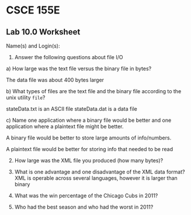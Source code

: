 
# CSCE 155E
## Lab 10.0 Worksheet

Name(s) and Login(s):



1. Answer the following questions about file I/O

a) How large was the text file versus the binary file in bytes?

  The data file was about 400 bytes larger

b) What types of files are the text file and the binary file
   according to the unix utility `file`?

   stateData.txt is an ASCII file
   stateData.dat is a data file

c) Name one application where a binary file would be better
   and one application where a plaintext file might be better.

   A binary file would be better to store large amounts of info/numbers.

   A plaintext file would be better for storing info that needed to be read

2. How large was the XML file you produced (how many bytes)?



3. What is one advantage and one disadvantage of the XML data format?
  XML is operable across several languages, however it is larger than binary

4. What was the win percentage of the Chicago Cubs in 2011?



5. Who had the best season and who had the worst in 2011?
